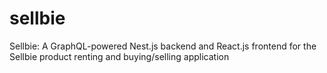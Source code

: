# sellbie
Sellbie: A GraphQL-powered Nest.js backend and React.js frontend for the Sellbie product renting and buying/selling application
